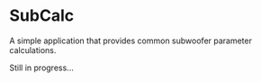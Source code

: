 # SubCalc

A simple application that provides common subwoofer parameter calculations.

Still in progress...
